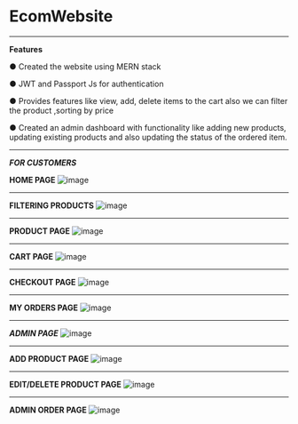 # EcomWebsite
---

**Features**

● Created the website using MERN stack

● JWT and Passport Js for authentication

● Provides features like view, add, delete items to the cart also we can filter the product ,sorting by price

● Created an admin dashboard with functionality like adding new products, updating existing products and also updating
  the status of the ordered item.



---
_**FOR CUSTOMERS**_

**HOME PAGE**
![image](https://github.com/abhishekbahr/Ecom_Website/assets/96624688/a3eb884c-e21f-44d7-81d9-90dbd32dc2f2)

---
**FILTERING PRODUCTS**
![image](https://github.com/abhishekbahr/Ecom_Website/assets/96624688/7bedf050-116f-42db-8ea6-83b1089b0d85)

---
**PRODUCT PAGE**
![image](https://github.com/abhishekbahr/Ecom_Website/assets/96624688/0b04b175-473a-4c30-82d3-2a2e4333fae4)

---
**CART PAGE**
![image](https://github.com/abhishekbahr/Ecom_Website/assets/96624688/d554216c-1bed-4486-8614-9ce8a1bbc193)

---
**CHECKOUT PAGE**
![image](https://github.com/abhishekbahr/Ecom_Website/assets/96624688/9dc95ff7-1bb7-4299-9f37-5d333b7c7d10)

---
**MY ORDERS PAGE**
![image](https://github.com/abhishekbahr/Ecom_Website/assets/96624688/8248f75f-4a6d-46f5-89fb-8b38410b89e7)

---
_**ADMIN PAGE**_
![image](https://github.com/abhishekbahr/Ecom_Website/assets/96624688/cebb861d-22e8-4f42-b34b-b40cb28c2285)

---
**ADD PRODUCT PAGE**
![image](https://github.com/abhishekbahr/Ecom_Website/assets/96624688/95ee5d30-f0cb-44a5-b9c9-3bfbd380d9f9)

---
**EDIT/DELETE PRODUCT PAGE**
![image](https://github.com/abhishekbahr/Ecom_Website/assets/96624688/c071e5cf-a36b-4e1a-ab25-03bdab5e4c2a)

---
**ADMIN ORDER PAGE**
![image](https://github.com/abhishekbahr/Ecom_Website/assets/96624688/22754657-45ef-4903-9027-418e5fde1b60)
